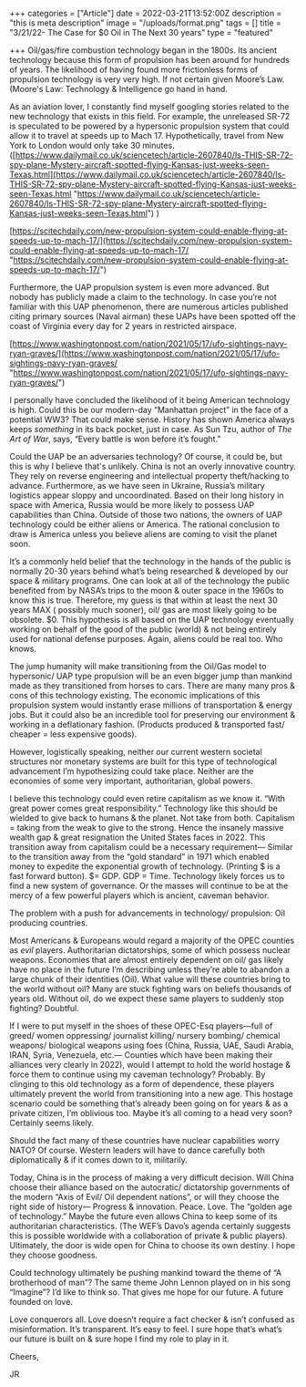 +++
categories = ["Article"]
date = 2022-03-21T13:52:00Z
description = "this is meta description"
image = "/uploads/format.png"
tags = []
title = "3/21/22- The Case for $0 Oil in The Next 30 years"
type = "featured"

+++
Oil/gas/fire combustion technology began in the 1800s. Its ancient technology because this form of propulsion has been around for hundreds of years. The likelihood of having found more frictionless forms of propulsion technology is very very high. If not certain given Moore’s Law. (Moore's Law:  Technology & Intelligence go hand in hand.

As an aviation lover, I constantly find myself googling stories related to the new technology that exists in this field. For example, the unreleased SR-72 is speculated to be powered by a hypersonic propulsion system that could allow it to travel at speeds up to Mach 17. Hypothetically, travel from New York to London would only take 30 minutes. ([https://www.dailymail.co.uk/sciencetech/article-2607840/Is-THIS-SR-72-spy-plane-Mystery-aircraft-spotted-flying-Kansas-just-weeks-seen-Texas.html](https://www.dailymail.co.uk/sciencetech/article-2607840/Is-THIS-SR-72-spy-plane-Mystery-aircraft-spotted-flying-Kansas-just-weeks-seen-Texas.html "https://www.dailymail.co.uk/sciencetech/article-2607840/Is-THIS-SR-72-spy-plane-Mystery-aircraft-spotted-flying-Kansas-just-weeks-seen-Texas.html") )

[https://scitechdaily.com/new-propulsion-system-could-enable-flying-at-speeds-up-to-mach-17/](https://scitechdaily.com/new-propulsion-system-could-enable-flying-at-speeds-up-to-mach-17/ "https://scitechdaily.com/new-propulsion-system-could-enable-flying-at-speeds-up-to-mach-17/")

Furthermore, the UAP propulsion system is even more advanced. But nobody has publicly made a claim to the technology. In case you’re not familiar with this UAP phenomenon, there are numerous articles published citing primary sources (Naval airman) these UAPs have been spotted off the coast of Virginia every day for 2 years in restricted airspace.

[https://www.washingtonpost.com/nation/2021/05/17/ufo-sightings-navy-ryan-graves/](https://www.washingtonpost.com/nation/2021/05/17/ufo-sightings-navy-ryan-graves/ "https://www.washingtonpost.com/nation/2021/05/17/ufo-sightings-navy-ryan-graves/")

I personally have concluded the likelihood of it being American technology is high. Could this be our modern-day “Manhattan project” in the face of a potential WW3? That could make sense. History has shown America always keeps _something_ in its back pocket, just in case. As Sun Tzu, author of _The Art of War_, says, “Every battle is won before it’s fought.”

Could the UAP be an adversaries technology? Of course, it could be, but this is why I believe that's unlikely. China is not an overly innovative country. They rely on reverse engineering and intellectual property theft/hacking to advance. Furthermore, as we have seen in Ukraine, Russia’s military logistics appear sloppy and uncoordinated. Based on their long history in space with America, Russia would be more likely to possess UAP capabilities than China. Outside of those two nations, the owners of UAP technology could be either aliens or America. The rational conclusion to draw is America unless you believe aliens are coming to visit the planet soon.

It’s a commonly held belief that the technology in the hands of the public is normally 20-30 years behind what’s being researched & developed by our space & military programs. One can look at all of the technology the public benefited from by NASA’s trips to the moon & outer space in the 1960s to know this is true. Therefore, my guess is that within at least the next 30 years MAX ( possibly much sooner), oil/ gas are most likely going to be obsolete. $0. This hypothesis is all based on the UAP technology eventually working on behalf of the good of the public (world) & not being entirely used for national defense purposes. Again, aliens could be real too. Who knows.

The jump humanity will make transitioning from the Oil/Gas model to hypersonic/ UAP type propulsion will be an even bigger jump than mankind made as they transitioned from horses to cars. There are many many pros & cons of this technology existing. The economic implications of this propulsion system would instantly erase millions of transportation & energy jobs. But it could also be an incredible tool for preserving our environment & working in a deflationary fashion. (Products produced & transported fast/ cheaper = less expensive goods).

However, logistically speaking, neither our current western societal structures nor monetary systems are built for this type of technological advancement I’m hypothesizing could take place. Neither are the economies of some very important, authoritarian, global powers.

I believe this technology could even retire capitalism as we know it. “With great power comes great responsibility.” Technology like this should be wielded to give back to humans & the planet. Not take from both. Capitalism = taking from the weak to give to the strong. Hence the insanely massive wealth gap & great resignation the United States faces in 2022. This transition away from capitalism could be a necessary requirement— Similar to the transition away from the “gold standard” in 1971 which enabled money to expedite the exponential growth of technology. (Printing $ is a fast forward button). $= GDP. GDP = Time. Technology likely forces us to find a new system of governance. Or the masses will continue to be at the mercy of a few powerful players which is ancient, caveman behavior.

The problem with a push for advancements in technology/ propulsion: Oil producing countries.

Most Americans & Europeans would regard a majority of the OPEC counties as _evil_ players. Authoritarian dictatorships, some of which possess nuclear weapons. Economies that are almost entirely dependent on oil/ gas likely have no place in the future I’m describing unless they’re able to abandon a large chunk of their identities (Oil). What value will these countries bring to the world without oil? Many are stuck fighting wars on beliefs thousands of years old. Without oil, do we expect these same players to suddenly stop fighting? Doubtful.

If I were to put myself in the shoes of these OPEC-Esq players—full of greed/ women oppressing/ journalist killing/ nursery bombing/ chemical weapons/ biological weapons using foes (China, Russia, UAE, Saudi Arabia, IRAN, Syria, Venezuela, etc.— Counties which have been making their alliances very clearly in 2022), would I attempt to hold the world hostage & force them to continue using my caveman technology? Probably. By clinging to this old technology as a form of dependence, these players ultimately prevent the world from transitioning into a new age. This hostage scenario could be something that’s already been going on for years & as a private citizen, I’m oblivious too. Maybe it’s all coming to a head very soon? Certainly seems likely.

Should the fact many of these countries have nuclear capabilities worry NATO? Of course. Western leaders will have to dance carefully both diplomatically & if it comes down to it, militarily.

Today, China is in the process of making a very difficult decision. Will China choose their alliance based on the autocratic/ dictatorship governments of the modern “Axis of Evil/ Oil dependent nations”, or will they choose the right side of history— Progress & innovation. Peace. Love. The “golden age of technology.” Maybe the future even allows China to keep some of its authoritarian characteristics. (The WEF’s Davo’s agenda certainly suggests this is possible worldwide with a collaboration of private & public players). Ultimately, the door is wide open for China to choose its own destiny. I hope they choose goodness.

Could technology ultimately be pushing mankind toward the theme of “A brotherhood of man”? The same theme John Lennon played on in his song “Imagine”? I’d like to think so. That gives me hope for our future. A future founded on love.

Love conquerors all. Love doesn’t require a fact checker & isn’t confused as misinformation. It’s transparent. It’s easy to feel. I sure hope that’s what’s our future is built on & sure hope I find my role to play in it.

Cheers,

JR